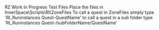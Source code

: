 RZ Work In Progress Test Files
Place the files in InnerSpace\Scripts\RI\ZoneFiles
To call a quest in ZoneFiles simply type 'RI_Runinstances Quest-QuestName'
to call a quest in a sub folder type 'RI_Runinstances Quest-/subFolderName/QuestName'